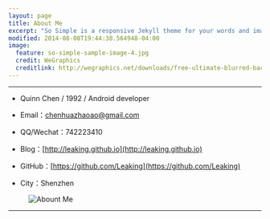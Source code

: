```yaml
---
layout: page
title: About Me
excerpt: "So Simple is a responsive Jekyll theme for your words and images."
modified: 2014-08-08T19:44:38.564948-04:00
image:
  feature: so-simple-sample-image-4.jpg
  credit: WeGraphics
  creditlink: http://wegraphics.net/downloads/free-ultimate-blurred-background-pack/
---
```


---

 - Quinn Chen / 1992 / Android developer

 - Email：chenhuazhaoao@gmail.com

 - QQ/Wechat：742223410

 - Blog：[http://leaking.github.io](http://leaking.github.io)

 - GitHub：[https://github.com/Leaking](https://github.com/Leaking)

 - City：Shenzhen


 <figure >
  <img src="{{ site.url }}/images/aboutme.jpg" alt="Abount Me">
  <figcaption></figcaption>
</figure>

---







